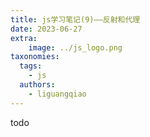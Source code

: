 ```yaml
---
title: js学习笔记(9)——反射和代理
date: 2023-06-27
extra:
    image: ../js_logo.png
taxonomies:
  tags:
    - js
  authors:
    - liguangqiao  
---
```

todo